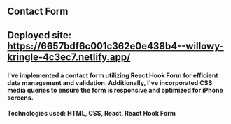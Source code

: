 <h2>Contact Form<h2>

Deployed site: https://6657bdf6c001c362e0e438b4--willowy-kringle-4c3ec7.netlify.app/

<h4>I've implemented a contact form utilizing React Hook Form for efficient data management and validation. Additionally, I've incorporated CSS media queries to ensure the form is responsive and optimized for iPhone screens.</h4>

<h4>Technologies used: HTML, CSS, React, React Hook Form </h4>

